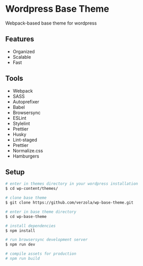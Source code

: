 # Wordpress Base Theme

Webpack-based base theme for wordpress

## Features
- Organized
- Scalable
- Fast

## Tools
- Webpack
- SASS
- Autoprefixer
- Babel
- Browsersync
- ESLint
- Stylelint
- Prettier
- Husky
- Lint-staged
- Prettier
- Normalize.css
- Hamburgers

## Setup
```sh
# enter in themes directory in your wordpress installation
$ cd wp-content/themes/

# clone base theme
$ git clone https://github.com/verzola/wp-base-theme.git

# enter in base theme directory
$ cd wp-base-theme

# install dependencies
$ npm install

# run browsersync development server
$ npm run dev

# compile assets for production
# npm run build
```
